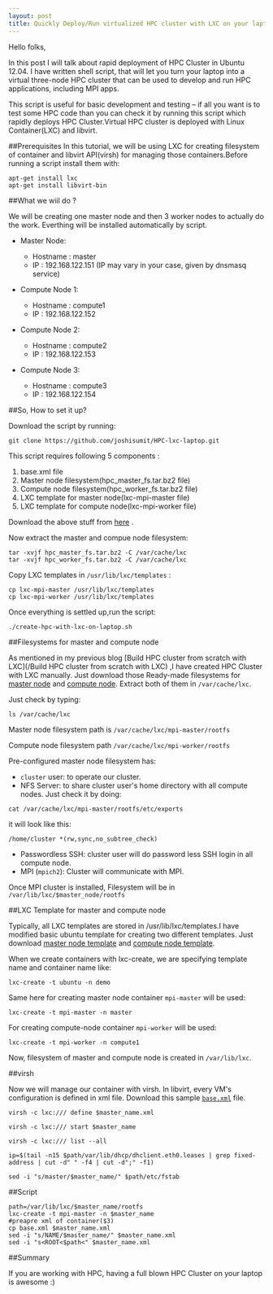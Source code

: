 ```yaml
---
layout: post
title: Quickly Deploy/Run virtualized HPC cluster with LXC on your laptop
---
```


Hello folks,

In this post I will talk about rapid deployment of HPC Cluster in Ubuntu 12.04.
I have written shell script, that will let you turn your laptop into a virtual three-node HPC cluster that can be used to develop and run HPC applications, including MPI apps. 

This script is useful for basic development and testing – if all you want is to test some HPC code than you can check it by running this script which rapidly deploys HPC Cluster.Virtual HPC cluster is deployed with Linux Container(LXC) and libvirt.

##Prerequisites
In this tutorial, we will be using LXC for creating filesystem of container and libvirt API(virsh) for managing those containers.Before running a script install them with:

    apt-get install lxc
    apt-get install libvirt-bin

##What we wiil do ?

We will be creating one master node and then 3 worker nodes to actually do the work.
Everthing will be installed automatically by script.

- Master Node:
  - Hostname : master
  - IP : 192.168.122.151 (IP may vary in your case, given by dnsmasq service)

- Compute Node 1:
  - Hostname : compute1
  - IP : 192.168.122.152

- Compute Node 2:
  - Hostname : compute2
  - IP : 192.168.122.153

- Compute Node 3:
  - Hostname : compute3
  - IP : 192.168.122.154

##So, How to set it up?

Download the script by running:

    git clone https://github.com/joshisumit/HPC-lxc-laptop.git

This script requires following 5 components :

1. base.xml file
2. Master node filesystem(hpc_master_fs.tar.bz2 file)
3. Compute node filesystem(hpc_worker_fs.tar.bz2 file)
4. LXC template for master node(lxc-mpi-master file)
5. LXC template for compute node(lxc-mpi-worker file)

Download the above stuff from [here](https://drive.google.com/folderview?id=0B6LOfkglrOq9fnJ3dkpINUFOaTYySVRHOHhYMUFBcDVfcHlWMWZiUzRBbVh3ZkVtU3VmUzA&usp=sharing) .

Now extract the master and compue node filesystem:

    tar -xvjf hpc_master_fs.tar.bz2 -C /var/cache/lxc
    tar -xvjf hpc_worker_fs.tar.bz2 -C /var/cache/lxc
    
Copy LXC templates in `/usr/lib/lxc/templates` :
    
    cp lxc-mpi-master /usr/lib/lxc/templates
    cp lxc-mpi-worker /usr/lib/lxc/templates
    
Once everything is settled up,run the script:

    ./create-hpc-with-lxc-on-laptop.sh
    
    
##Filesystems for master and compute node

As mentioned in my previous blog [Build HPC cluster from scratch with LXC](/Build HPC cluster from scratch with LXC) ,I have created HPC Cluster with LXC manually. Just download those Ready-made filesystems for [master node](/mpi-master-fs) and [compute node](/mpi-compute-fs). Extract both of them in `/var/cache/lxc`.

Just check by typing:

`ls /var/cache/lxc` 

Master node filesystem path is `/var/cache/lxc/mpi-master/rootfs`

Compute node filesystem path `/var/cache/lxc/mpi-worker/rootfs`

Pre-configured master node filesystem has:

- `cluster` user: to operate our cluster.
- NFS Server: to share cluster user's home directory with all compute nodes.
Just check it by doing:

`cat /var/cache/lxc/mpi-master/rootfs/etc/exports` 

it will look like this:

`/home/cluster *(rw,sync,no_subtree_check)`

- Passwordless SSH: cluster user will do password less SSH login in all compute node.
- MPI (`mpich2`): Cluster will communicate with MPI.


Once MPI cluster is installed, Filesystem will be in `/var/lib/lxc/$master_node/rootfs`


##LXC Template for master and compute node

Typically, all LXC templates are stored in /usr/lib/lxc/templates.I have modified basic ubuntu template for creating two different templates. Just download [master node template](/mpi-master-template) and [compute node template](mpi-worker-template).

When we create containers with lxc-create, we are specifying template name and container name like:

`lxc-create -t ubuntu -n demo`

Same here for creating master node container `mpi-master` will be used:

`lxc-create -t mpi-master -n master`

For creating compute-node container `mpi-worker` will be used:

`lxc-create -t mpi-worker -n compute1`

Now, filesystem of master and compute node is created in `/var/lib/lxc`.

##virsh

Now we will manage our container with virsh. In libvirt, every VM's configuration is defined in xml file. Download this sample [`base.xml`](/base_xml) file.



`virsh -c lxc:/// define $master_name.xml`

`virsh -c lxc:/// start $master_name`

`virsh -c lxc:/// list --all`

`ip=$(tail -n15 $path/var/lib/dhcp/dhclient.eth0.leases | grep fixed-address | cut -d" " -f4 | cut -d";" -f1)`




`sed -i "s/master/$master_name/" $path/etc/fstab`

##Script

    path=/var/lib/lxc/$master_name/rootfs
    lxc-create -t mpi-master -n $master_name
    #preapre xml of container($3)
    cp base.xml $master_name.xml
    sed -i "s/NAME/$master_name/" $master_name.xml
    sed -i "s<ROOT<$path<" $master_name.xml




##Summary

If you are working with HPC, having a full blown HPC Cluster on your laptop is awesome :)
